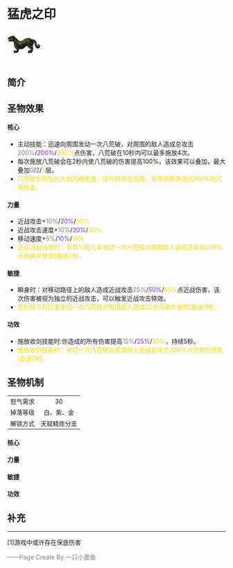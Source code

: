 # 猛虎之印
![猛虎之印](../Img/Texture2D_Potion/猛虎之印.png)
## 简介
## 圣物效果
#### **核心**  
- 主动技能：迅速向周围发动一次八荒破，对周围的敌人造成总攻击<font color=gray>200%</font>/<font color=BlueViolet>200%</font>/<font color=gold>200%</font>点伤害，八荒破在10秒内可以最多施放4次。
- 每次施放八荒破会在2秒内使八荒破的伤害提高100%，该效果可以叠加，最大叠加<font color=gray>0</font>/<font color=BlueViolet>2</font>/<font color=gold>3</font>层。
- <font color=gold>八荒破会附加巨大的闪电能量，提升其攻击范围，并使其额外造成100%的闪电伤害。</font>
#### **力量** 
- 近战攻击+<font color=gray>10%</font>/<font color=BlueViolet>20%</font>/<font color=gold>30%</font>
- 近战攻击速度+<font color=gray>10%</font>/<font color=BlueViolet>20%</font>/<font color=gold>30%</font>
- 移动速度+<font color=gray>5%</font>/<font color=BlueViolet>10%</font>/<font color=gold>15%</font>
- <font color=gold>造成近战伤害时：有15%的几率发动一次八荒破对周围敌人造成总攻击200%点伤害并使其[昏迷]1秒。</font>
#### **敏捷**
- 瞬身时：对移动路径上的敌人造成近战攻击<font color=gray>25%</font>/<font color=BlueViolet>50%</font>/<font color=gold>85%</font>点近战伤害，该次伤害被视为独立的近战攻击，可以触发近战攻击特效。
- <font color=gold>在你停下的位置发动一次八荒破对周围敌人造成20点伤害并使其[昏迷]1秒。</font>

#### **功效**
- 施放收剑技能时:你造成的所有伤害提高<font color=gray>15%</font>/<font color=BlueViolet>25%</font>/<font color=gold>35%</font>，持续5秒。
- <font color=gold>施放收剑技能时：发动一次八荒破对周围敌人造成总攻击200%点伤害并使其[昏迷]1秒。</font>


## 圣物机制
|||
| :----: | :----: |
|怒气需求|30|
|掉落等级|白、紫、金|
|解锁方式|天赋精炼分支|

#### **核心**

#### **力量**

#### **敏捷**

#### **功效**


## 补充

---
[1]游戏中或许存在保底伤害

<font color=grey>——Page Create By 一只小墨鱼</font>
